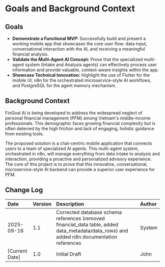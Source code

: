 # Goals and Background Context

## Goals
*   **Demonstrate a Functional MVP:** Successfully build and present a working mobile app that showcases the core user flow: data input, conversational interaction with the AI, and receiving a meaningful financial analysis.
*   **Validate the Multi-Agent AI Concept:** Prove that the specialized multi-agent system (Intake and Analysis agents) can effectively process user information and provide valuable, context-aware insights within the app.
*   **Showcase Technical Innovation:** Highlight the use of Flutter for the mobile UI, n8n for the orchestrated microservice-style AI workflows, and PostgreSQL for the agent memory mechanism.

## Background Context
FinGoal AI is being developed to address the widespread neglect of personal financial management (PFM) among Vietnam's middle-income professionals. This demographic faces growing financial complexity but is often deterred by the high friction and lack of engaging, holistic guidance from existing tools.

The proposed solution is a chat-centric mobile application that connects users to a team of specialized AI agents. This multi-agent system, orchestrated in n8n, will manage everything from data intake to analysis and interaction, providing a proactive and personalized advisory experience. The core of this project is to prove that this innovative, conversational, microservice-style AI backend can provide a superior user experience for PFM.

## Change Log

| Date       | Version | Description      | Author |
| :--------- | :------ | :--------------- | :----- |
| 2025-09-16 | 1.1     | Corrected database schema references (removed financial_data table, added data_metadata/data_rows) and added n8n documentation references | System |
| [Current Date] | 1.0     | Initial Draft    | John   |
